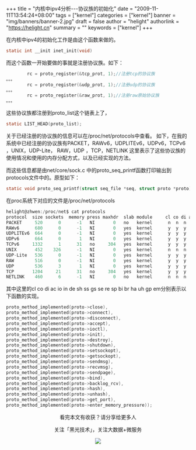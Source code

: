 +++
title = "内核中ipv4分析---协议族的初始化"
date = "2009-11-11T13:54:24+08:00"
tags = ["kernel"]
categories = ["kernel"]
banner = "img/banners/banner-2.jpg"
draft = false
author = "helight"
authorlink = "https://helight.cn"
summary = ""
keywords = ["kernel"]
+++

在内核中ipv4的初始化工作是由这个函数来做的。
<!--more-->
```c
static int __init inet_init(void)
```
而这个函数一开始要做的事就是注册协议族。如下：
```c
        rc = proto_register(&tcp_prot, 1);//注册tcp的协议族
。。。
        rc = proto_register(&udp_prot, 1);//注册udp的协议族
。。。
        rc = proto_register(&raw_prot, 1);//注册raw原始协议族
。。。
```

这些协议族都注册到proto_list这个链表上了，
```c
static LIST_HEAD(proto_list);
```
关于已经注册的协议族的信息可以在/proc/net/protocols中查看。
如下，在我的系统中已经注册的协议族有PACKET，RAWv6，UDPLITEv6，UDPv6，TCPv6 ，UNIX，UDP-Lite，
RAW，UDP ，TCP，NETLINK 
这里表示了这些协议族的使用情况和使用的内存分配方式，以及已经实现的方法。

而这些信息都是由net/core/sock.c 中的proto_seq_printf函数打印输出到protocols文件中的。原型如下：
```c
static void proto_seq_printf(struct seq_file *seq, struct proto *proto)
```
在proc系统下对应的文件是/proc/net/protocols
```c
helight@zhwen:/proc/net$ cat protocols 
protocol  size sockets  memory press maxhdr  slab module     cl co di ac io in de sh ss gs se re sp bi br ha uh gp em
PACKET     520      0      -1   NI       0   no   kernel      n  n  n  n  n  n  n  n  n  n  n  n  n  n  n  n  n  n  n
RAWv6      680      0      -1   NI       0   yes  kernel      y  y  y  n  y  y  y  n  y  y  y  y  n  y  y  y  y  n  n
UDPLITEv6  664      0      -1   NI       0   yes  kernel      y  y  y  n  y  y  y  n  y  y  y  y  n  n  y  y  y  y  n
UDPv6      664      0       1   NI       0   yes  kernel      y  y  y  n  y  n  y  n  y  y  y  y  n  n  y  y  y  y  n
TCPv6     1332      1      31   no     304   yes  kernel      y  y  y  y  y  y  y  y  y  y  n  y  n  n  y  y  y  y  y
UNIX       452    326      -1   NI       0   yes  kernel      n  n  n  n  n  n  n  n  n  n  n  n  n  n  n  n  n  n  n
UDP-Lite   536      0      -1   NI       0   yes  kernel      y  y  y  n  y  y  y  n  y  y  y  y  y  n  y  y  y  y  n
RAW        516      0      -1   NI       0   yes  kernel      y  y  y  n  y  y  y  n  y  y  y  y  n  y  y  y  y  n  n
UDP        536      3       1   NI       0   yes  kernel      y  y  y  n  y  n  y  n  y  y  y  y  y  n  y  y  y  y  n
TCP       1204     21      31   no     304   yes  kernel      y  y  y  y  y  y  y  y  y  y  n  y  n  n  y  y  y  y  y
NETLINK    460      6      -1   NI       0   no   kernel      n  n  n  n  n  n  n  n  n  n  n  n  n  n  n  n  n  n  n
```
其中这里的cl co di ac io in de sh ss gs se re sp bi br ha uh gp em分别表示以下函数的实现。
```c
proto_method_implemented(proto->close),
proto_method_implemented(proto->connect),
proto_method_implemented(proto->disconnect),
proto_method_implemented(proto->accept),
proto_method_implemented(proto->ioctl),
proto_method_implemented(proto->init),
proto_method_implemented(proto->destroy),
proto_method_implemented(proto->shutdown),
proto_method_implemented(proto->setsockopt),
proto_method_implemented(proto->getsockopt),
proto_method_implemented(proto->sendmsg),
proto_method_implemented(proto->recvmsg),
proto_method_implemented(proto->sendpage),
proto_method_implemented(proto->bind),
proto_method_implemented(proto->backlog_rcv),
proto_method_implemented(proto->hash),
proto_method_implemented(proto->unhash),
proto_method_implemented(proto->get_port),
proto_method_implemented(proto->enter_memory_pressure));
```

<center>
看完本文有收获？请分享给更多人<br>

关注「黑光技术」，关注大数据+微服务<br>

![](/img/qrcode_helight_tech.jpg)
</center>
